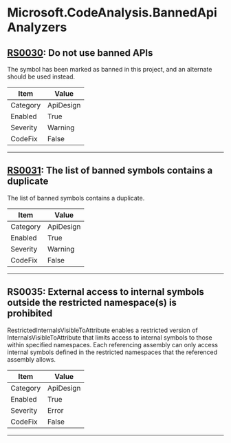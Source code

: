 # Microsoft.CodeAnalysis.BannedApiAnalyzers

## [RS0030](https://github.com/dotnet/roslyn-analyzers/blob/main/src/Microsoft.CodeAnalysis.BannedApiAnalyzers/BannedApiAnalyzers.Help.md): Do not use banned APIs

The symbol has been marked as banned in this project, and an alternate should be used instead.

|Item|Value|
|-|-|
|Category|ApiDesign|
|Enabled|True|
|Severity|Warning|
|CodeFix|False|
---

## [RS0031](https://github.com/dotnet/roslyn-analyzers/blob/main/src/Microsoft.CodeAnalysis.BannedApiAnalyzers/BannedApiAnalyzers.Help.md): The list of banned symbols contains a duplicate

The list of banned symbols contains a duplicate.

|Item|Value|
|-|-|
|Category|ApiDesign|
|Enabled|True|
|Severity|Warning|
|CodeFix|False|
---

## RS0035: External access to internal symbols outside the restricted namespace(s) is prohibited

RestrictedInternalsVisibleToAttribute enables a restricted version of InternalsVisibleToAttribute that limits access to internal symbols to those within specified namespaces. Each referencing assembly can only access internal symbols defined in the restricted namespaces that the referenced assembly allows.

|Item|Value|
|-|-|
|Category|ApiDesign|
|Enabled|True|
|Severity|Error|
|CodeFix|False|
---

